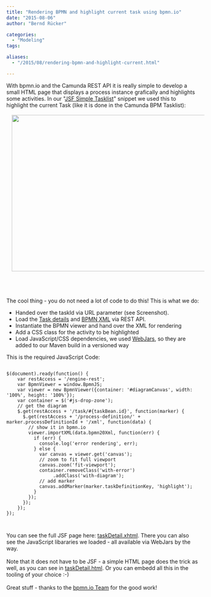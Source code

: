```yaml
---
title: "Rendering BPMN and highlight current task using bpmn.io"
date: "2015-08-06"
author: "Bernd Rücker"

categories:
  - "Modeling"
tags: 

aliases:
  - "/2015/08/rendering-bpmn-and-highlight-current.html"

---
```


<div>
With bpmn.io and the Camunda REST API it is really simple to develop a small HTML page that displays a process instance grafically and highlights some activities. In our "<a href="https://github.com/camunda/camunda-consulting/blob/master/snippets/jsf-simple-tasklist/" target="_blank">JSF Simple Tasklist</a>" snippet we used this to highlight the current Task (like it is done in the Camunda BPM Tasklist):<br />
<br />
<div class="separator" style="clear: both; text-align: center;">
<a href="https://raw.githubusercontent.com/camunda/camunda-consulting/master/snippets/jsf-simple-tasklist/diagram.png" imageanchor="1" style="margin-left: 1em; margin-right: 1em;"><img border="0" height="408" src="https://raw.githubusercontent.com/camunda/camunda-consulting/master/snippets/jsf-simple-tasklist/diagram.png" width="640" /></a></div>
<br />
<br />
<a name='more'></a><br />
<br />
The cool thing - you do not need a lot of code to do this! This is what we do:<br />
<ul>
<li>Handed over the taskId via URL parameter (see Screenshot).&nbsp;</li>
<li>Load the <a href="http://docs.camunda.org/latest/api-references/rest/#task-get-single-task" target="_blank">Task details</a> and <a href="http://docs.camunda.org/latest/api-references/rest/#process-definition-get-bpmn-20-xml" target="_blank">BPMN XML</a> via REST API.</li>
<li>Instantiate the BPMN viewer and hand over the XML for rendering</li>
<li>Add a CSS class for the activity to be highlighted</li>
<li>Load JavaScript/CSS dependencies, we used <a href="http://www.webjars.org/" target="_blank">WebJars</a>, so they are added to our Maven build in a versioned way</li>
</ul>
<div>
This is the required JavaScript Code:<br />
<pre class="Prettyprint"><code language="javascript">
$(document).ready(function() {
    var restAccess = '/engine-rest';
    var BpmnViewer = window.BpmnJS;
    var viewer = new BpmnViewer({container: '#diagramCanvas', width: '100%', height: '100%'});
    var container = $('#js-drop-zone');
    // get the diagram
    $.get(restAccess + '/task/#{taskBean.id}', function(marker) {
      $.get(restAccess + '/process-definition/' + marker.processDefinitionId + '/xml', function(data) {
        // show it in bpmn.io
        viewer.importXML(data.bpmn20Xml, function(err) {
          if (err) {
            console.log('error rendering', err);
          } else {
            var canvas = viewer.get('canvas');
            // zoom to fit full viewport
            canvas.zoom('fit-viewport');
            container.removeClass('with-error')
                 .addClass('with-diagram');
            // add marker
            canvas.addMarker(marker.taskDefinitionKey, 'highlight');                  
          }
        });
      });
    });
});

</code></pre>
You can see the full JSF page here:&nbsp;<a href="https://github.com/camunda/camunda-consulting/blob/master/snippets/jsf-simple-tasklist/src/main/webapp/app/taskDetail.xhtml" target="_blank">taskDetail.xhtml</a>. There you can also see the JavaScript libararies we loaded - all available via WebJars by the way.<br />
<br />
Note that it does not have to be JSF - a simple HTML page does the trick as well, as you can see in&nbsp;<a href="https://github.com/camunda/camunda-consulting/blob/master/snippets/jsf-simple-tasklist/src/main/webapp/app/taskDetail.html" target="_blank">taskDetail.html</a>. Or you can embedd all this in the tooling of your choice :-)<br />
<br />
Great stuff - thanks to the <a href="http://bpmn.io/about/" target="_blank">bpmn.io Team</a> for the good work!</div>

</div>